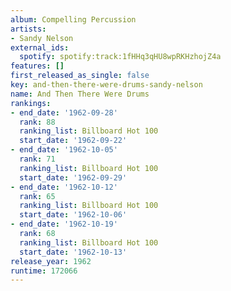 ```yaml
---
album: Compelling Percussion
artists:
- Sandy Nelson
external_ids:
  spotify: spotify:track:1fHHq3qHU8wpRKHzhojZ4a
features: []
first_released_as_single: false
key: and-then-there-were-drums-sandy-nelson
name: And Then There Were Drums
rankings:
- end_date: '1962-09-28'
  rank: 88
  ranking_list: Billboard Hot 100
  start_date: '1962-09-22'
- end_date: '1962-10-05'
  rank: 71
  ranking_list: Billboard Hot 100
  start_date: '1962-09-29'
- end_date: '1962-10-12'
  rank: 65
  ranking_list: Billboard Hot 100
  start_date: '1962-10-06'
- end_date: '1962-10-19'
  rank: 68
  ranking_list: Billboard Hot 100
  start_date: '1962-10-13'
release_year: 1962
runtime: 172066
---
```


